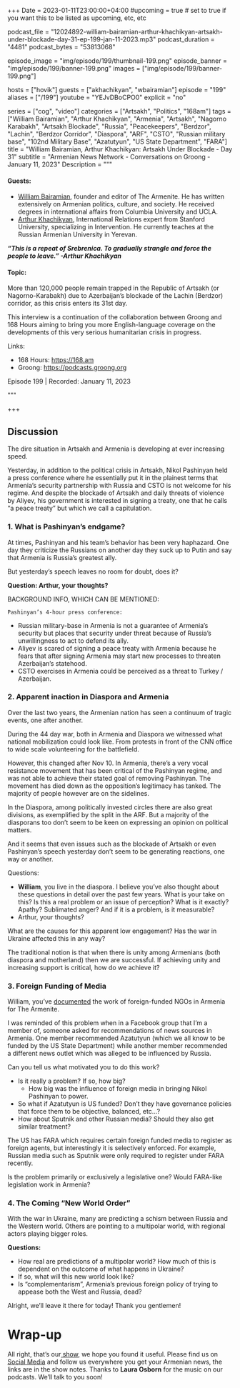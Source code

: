+++
Date = 2023-01-11T23:00:00+04:00
#upcoming = true # set to true if you want this to be listed as upcoming, etc, etc

podcast_file = "12024892-william-bairamian-arthur-khachikyan-artsakh-under-blockade-day-31-ep-199-jan-11-2023.mp3"
podcast_duration = "4481"
podcast_bytes = "53813068"

episode_image = "img/episode/199/thumbnail-199.png"
episode_banner = "img/episode/199/banner-199.png"
images = ["img/episode/199/banner-199.png"]

hosts = ["hovik"]
guests = ["akhachikyan", "wbairamian"]
episode = "199"
aliases = ["/199"]
youtube = "YEJvDBoCPO0"
explicit = "no"

series = ["cog", "video"]
categories = ["Artsakh", "Politics", "168am"]
tags = ["William Bairamian", "Arthur Khachikyan", "Armenia", "Artsakh", "Nagorno Karabakh", "Artsakh Blockade", "Russia", "Peacekeepers", "Berdzor", "Lachin", "Berdzor Corridor", "Diaspora", "ARF", "CSTO", "Russian military base", "102nd Military Base", "Azatutyun", "US State Department", "FARA"]
title = "William Bairamian, Arthur Khachikyan: Artsakh Under Blockade - Day 31"
subtitle = "Armenian News Network - Conversations on Groong - January 11, 2023"
Description = """

#### Guests:
* [William Bairamian](/guest/wbairamian), founder and editor of The Armenite. He has written extensively on Armenian politics, culture, and society. He received degrees in international affairs from Columbia University and UCLA.
* [Arthur Khachikyan](/guest/akhachikyan), International Relations expert from Stanford University, specializing in Intervention. He currently teaches at the Russian Armenian University in Yerevan.

***“This is a repeat of Srebrenica. To gradually strangle and force the people to leave.” -Arthur Khachikyan***

#### Topic:

More than 120,000 people remain trapped in the Republic of Artsakh (or Nagorno-Karabakh) due to Azerbaijan’s blockade of the Lachin (Berdzor) corridor, as this crisis enters its 31st day.

This interview is a continuation of the collaboration between Groong and 168 Hours aiming to bring you more English-language coverage on the developments of this very serious humanitarian crisis in progress.

Links:
  - 168 Hours: https://168.am
  - Groong: https://podcasts.groong.org

Episode 199 | Recorded: January 11, 2023

"""

+++


## Discussion

The dire situation in Artsakh and Armenia is developing at ever increasing speed. 

Yesterday, in addition to the political crisis in Artsakh, Nikol Pashinyan held a press conference where he essentially put it in the plainest terms that Armenia’s security partnership with Russia and CSTO is not welcome for his regime. And despite the blockade of Artsakh and daily threats of violence by Aliyev, his government is interested in signing a treaty, one that he calls “a peace treaty” but which we call a capitulation.


### 1. What is Pashinyan’s endgame?

At times, Pashinyan and his team’s behavior has been very haphazard. One day they criticize the Russians on another day they suck up to Putin and say that Armenia is Russia’s greatest ally.

But yesterday’s speech leaves no room for doubt, does it?

**Question: Arthur, your thoughts?**

BACKGROUND INFO, WHICH CAN BE MENTIONED:


    Pashinyan’s 4-hour press conference:



* Russian military-base in Armenia is not a guarantee of Armenia’s security but places that security under threat because of Russia’s unwillingness to act to defend its ally.
* Aliyev is scared of signing a peace treaty with Armenia because he fears that after signing Armenia may start new processes to threaten Azerbaijan’s statehood.
* CSTO exercises in Armenia could be perceived as a threat to Turkey / Azerbaijan.


### 2. Apparent inaction in Diaspora and Armenia

Over the last two years, the Armenian nation has seen a continuum of tragic events, one after another.

During the 44 day war, both in Armenia and Diaspora we witnessed what national mobilization could look like. From protests in front of the CNN office to wide scale volunteering for the battlefield.

However, this changed after Nov 10. In Armenia, there’s a very vocal resistance movement that has been critical of the Pashinyan regime, and was not able to achieve their stated goal of removing Pashinyan. The movement has died down as the opposition’s legitimacy has tanked. The majority of people however are on the sidelines.

In the Diaspora, among politically invested circles there are also great divisions, as exemplified by the split in the ARF. But a majority of the diasporans too don’t seem to be keen on expressing an opinion on political matters.

And it seems that even issues such as the blockade of Artsakh or even Pashinyan’s speech yesterday don’t seem to be generating reactions, one way or another.

Questions:



* **William**, you live in the diaspora. I believe you’ve also thought about these questions in detail over the past few years. What is your take on this? Is this a real problem or an issue of perception? What is it exactly? Apathy? Sublimated anger? And if it is a problem, is it measurable?
* Arthur, your thoughts?

What are the causes for this apparent low engagement? Has the war in Ukraine affected this in any way?

The traditional notion is that when there is unity among Armenians (both diaspora and motherland) then we are successful. If achieving unity and increasing support is critical, how do we achieve it?


### 3. Foreign Funding of Media

William, you’ve [documented](https://thearmenite.com/2021/06/foreign-money-in-armenia-ngo-media-funding/) the work of foreign-funded NGOs in Armenia for The Armenite. 

I was reminded of this problem when in a Facebook group that I’m a member of, someone asked for recommendations of news sources in Armenia. One member recommended Azatutyun (which we all know to be funded by the US State Department) while another member recommended a different news outlet which was alleged to be influenced by Russia. 

Can you tell us what motivated you to do this work?

* Is it really a problem? If so, how big?
    * How big was the influence of foreign media in bringing Nikol Pashinyan to power.
* So what if Azatutyun is US funded? Don’t they have governance policies that force them to be objective, balanced, etc…?
* How about Sputnik and other Russian media? Should they also get similar treatment?

The US has FARA which requires certain foreign funded media to register as foreign agents, but interestingly it is selectively enforced. For example, Russian media such as Sputnik were only required to register under FARA recently.

Is the problem primarily or exclusively a legislative one? Would FARA-like legislation work in Armenia?

### 4. The Coming “New World Order”

With the war in Ukraine, many are predicting a schism between Russia and the Western world. Others are pointing to a multipolar world, with regional actors playing bigger roles.

**Questions:**

* How real are predictions of a multipolar world? How much of this is dependent on the outcome of what happens in Ukraine?
* If so, what will this new world look like? 
* Is “complementarism”, Armenia’s previous foreign policy of trying to appease both the West and Russia, dead?

Alright, we’ll leave it there for today! Thank you gentlemen!

# Wrap-up

All right, that’s our[ show](https://podcasts.groong.org/), we hope you found it useful. Please find us on[ Social Media](https://lintr.ee/groong) and follow us everywhere you get your Armenian news, the links are in the show notes. Thanks to **Laura Osborn** for the music on our podcasts. We’ll talk to you soon!
